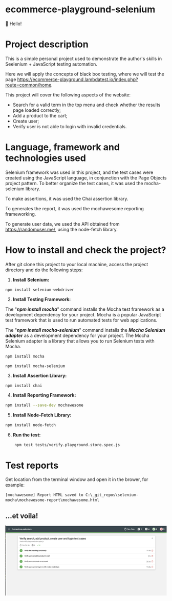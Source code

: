 # ecommerce-playground-selenium

👋 Hello!

# Project description
This is a simple personal project used to demonstrate the author's skills in Seelenium + JavaScript testing automation.

Here we will apply the concepts of black box testing, where we will test the page https://ecommerce-playground.lambdatest.io/index.php?route=common/home. 

This project will cover the following aspects of the website:
- Search for a valid term in the top menu and check whether the results page loaded correctly;
- Add a product to the cart;
- Create user;
- Verify user is not able to login with invalid credentials.

# Language, framework and technologies used
Selenium framework was used in this project, and the test cases were created using the JavaScript language, in conjunction with the Page Objects project pattern. To better organize the test cases, it was used the mocha-selenium library. 

To make assertions, it was used the Chai assertion library. 

To generates the report, it was used the mochawesome reporting frameworking.

To generate user data, we used the API obtained from https://randomuser.me/, using the node-fetch library. 



# How to install and check the project?

After git clone this project to your local machine, access the project directory and do the following steps: 

1. **Install Selenium:**
```shell
npm install selenium-webdriver
``` 

2. **Install Testing Framework:**

The "***npm install mocha***" command installs the Mocha test framework as a development dependency for your project. Mocha is a popular JavaScript test framework that is used to run automated tests for web applications.

The "***npm install mocha-selenium***" command installs the ***Mocha Selenium adapter*** as a development dependency for your project. The Mocha Selenium adapter is a library that allows you to run Selenium tests with Mocha. 

```shell
npm install mocha
```
```
npm install mocha-selenium
```

3. **Install Assertion Library:**
```shell
npm install chai
```

4. **Install Reporting Framework:**
```bash
npm install --save-dev mochawesome
```

5. **Install Node-Fetch Library:**
```bash
npm install node-fetch
```

6. **Run the test:**
```bash
    npm test tests/verify.playground.store.spec.js
```

# Test reports
Get location from the terminal window and open it in the brower, for example: 
```shell
[mochawesome] Report HTML saved to C:\_git_repos\selenium-mocha\mochawesome-report\mochawesome.html
```
## ...et voila!
![Screenshot](img/mochawesome.png)
